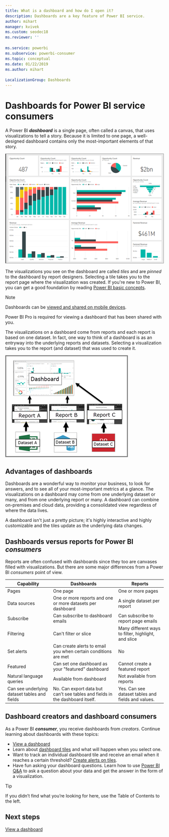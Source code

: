 ```yaml
---
title: What is a dashboard and how do I open it?
description: Dashboards are a key feature of Power BI service.
author: mihart
manager: kvivek
ms.custom: seodec18
ms.reviewer: ''

ms.service: powerbi
ms.subservice: powerbi-consumer
ms.topic: conceptual
ms.date: 01/22/2019
ms.author: mihart

LocalizationGroup: Dashboards
---
```

# Dashboards for Power BI service consumers

A Power BI ***dashboard*** is a single page, often called a canvas, that uses visualizations to tell a story. Because it is limited to one page, a well-designed dashboard contains only the most-important elements of that story.

![dashboard](media/end-user-dashboards/power-bi-dashboard2.png)

The visualizations you see on the dashboard are called *tiles* and are *pinned* to the dashboard by report designers. Selecting a tile takes you to the report page where the visualization was created. If you're new to Power BI, you can get a good foundation by reading [Power BI basic concepts](end-user-basic-concepts.md).

> [!NOTE]
> Dashboards can be [viewed and shared on mobile devices](mobile/mobile-apps-view-dashboard.md).
>
> Power BI Pro is required for viewing a dashboard that has been shared with you.
> 

The visualizations on a dashboard come from reports and each report is based on one dataset. In fact, one way to think of a dashboard is as an entryway into the underlying reports and datasets. Selecting a visualization takes you to the report (and dataset) that was used to create it.

![diagram showing relationship between dashboards, reports, datasets](media/end-user-dashboards/power-bi-diagram.png)

## Advantages of dashboards
Dashboards are a wonderful way to monitor your business, to look for answers, and to see all of your most-important metrics at a glance. The visualizations on a dashboard may come from one underlying dataset or many, and from one underlying report or many. A dashboard can combine on-premises and cloud data, providing a consolidated view regardless of where the data lives.

A dashboard isn't just a pretty picture; it's highly interactive and highly customizable and the tiles update as the underlying data changes.

## Dashboards versus reports for Power BI ***consumers***
Reports are often confused with dashboards since they too are canvases filled with visualizations. But there are some major differences from a Power BI *consumers* point of view.

| **Capability** | **Dashboards** | **Reports** |
| --- | --- | --- |
| Pages |One page |One or more pages |
| Data sources |One or more reports and one or more datasets per dashboard |A single dataset per report |
| Subscribe |Can subscribe to dashboard emails |Can subscribe to report page emails |
| Filtering |Can't filter or slice |Many different ways to filter, highlight, and slice |
| Set alerts |Can create alerts to email you when certain conditions are met |No |
| Featured |Can set one dashboard as your "featured" dashboard |Cannot create a featured report |
| Natural language queries |Available from dashboard |Not available from reports |
| Can see underlying dataset tables and fields |No. Can export data but can't see tables and fields in the dashboard itself. |Yes. Can see dataset tables and fields and values. |


## Dashboard creators and dashboard consumers
As a Power BI ***consumer***, you receive dashboards from *creators*. Continue learning about dashboards with these topics:

* [View a dashboard](end-user-dashboard-open.md)
* Learn about [dashboard tiles](end-user-tiles.md) and what will happen when you select one.
* Want to track an individual dashboard tile and receive an email when it reaches a certain threshold? [Create alerts on tiles](end-user-alerts.md).
* Have fun asking your dashboard questions. Learn how to use [Power BI Q&A](end-user-q-and-a.md) to ask a question about your data and get the answer in the form of a visualization.

> [!TIP]
> If you didn’t find what you’re looking for here, use the Table of Contents to the left.
> 

## Next steps
[View a dashboard](end-user-dashboard-open.md) 